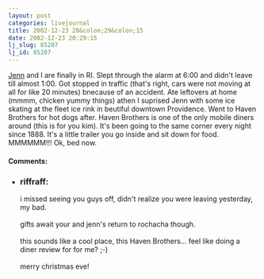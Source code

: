 ```yaml
---
layout: post
categories: livejournal
title: 2002-12-23 20&colon;29&colon;15
date: 2002-12-23 20:29:15
lj_slug: 85207
lj_id: 85207
---
```

[Jenn](http://www.livejournal.com/users/klutzywaitress) and I are finally in RI. Slept through the alarm at 6:00 and didn't leave till almost 1:00. Got stopped in traffic (that's right, cars were not moving at all for like 20 minutes) bnecause of an accident. Ate leftovers at home (mmmm, chicken yummy things) athen I suprised Jenn with some ice skating at the fleet ice rink in beutiful downtown Providence. Went to Haven Brothers for hot dogs after. Haven Brothers is one of the only mobile diners around (this is for you kim). It's been going to the same corner every night since 1888. It's a little trailer you go inside and sit down for food. MMMMMM!!! Ok, bed now.


<div id="comments"><h4>Comments:</h4><div class="lj-comments"><ul>
<li><h3>riffraff: </h3>
<a id="comment-118"></a>
<p>i missed seeing you guys off, didn't realize you were leaving yesterday, my bad.<br>
<br>
gifts await your and jenn's return to rochacha though.<br>
<br>
this sounds like a cool place, this Haven Brothers... feel like doing a diner review for <lj comm="diners"> for me? ;-)<br>
<br>
merry christmas eve!</p>
</li>
</ul></div></div>
